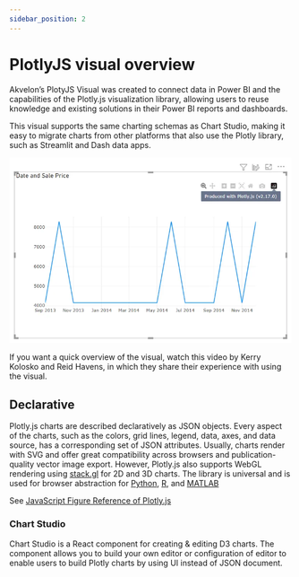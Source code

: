 ```yaml
---
sidebar_position: 2
---
```


# PlotlyJS visual overview

Akvelon’s PlotyJS Visual was created to connect data in Power BI and the capabilities of the Plotly.js visualization library, allowing users to reuse knowledge and existing solutions in their Power BI reports and dashboards.

This visual supports the same charting schemas as Chart Studio, making it easy to migrate charts from other platforms that also use the Plotly library, such as Streamlit and Dash data apps.

![Sample line chart of Plotly.js](./img/plotlyjs_sample.webp)

If you want a quick overview of the visual, watch this video by Kerry Kolosko and Reid Havens, in which they share their experience with using the visual.

## Declarative

Plotly.js charts are described declaratively as JSON objects. Every aspect of the charts, such as the colors, grid lines, legend, data, axes, and data source, has a corresponding set of JSON attributes. Usually, charts render with SVG and offer great compatibility across browsers and publication-quality vector image export. However, Plotly.js also supports WebGL rendering using [stack.gl](http://stack.gl/) for 2D and 3D charts. The library is universal and is used for browser abstraction for [Python](https://plotly.com/python/), [R](https://plotly.com/r/), and [MATLAB](https://plotly.com/matlab/)

See [JavaScript Figure Reference of Plotly.js](https://plotly.com/javascript/reference/)

### Chart Studio

Chart Studio is a React component for creating & editing D3 charts. The component allows you to build your own editor or configuration of editor to enable users to build Plotly charts by using UI instead of JSON document.